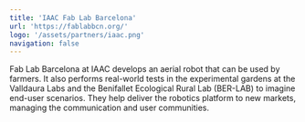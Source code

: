 ```yaml
---
title: 'IAAC Fab Lab Barcelona'
url: 'https://fablabbcn.org/'
logo: '/assets/partners/iaac.png'
navigation: false
---
```


Fab Lab Barcelona at IAAC develops an aerial robot that can be used by farmers. It also performs real-world tests in the experimental gardens at the Valldaura Labs and the Benifallet Ecological Rural Lab (BER-LAB) to imagine end-user scenarios. They help deliver the robotics platform to new markets, managing the communication and user communities.
